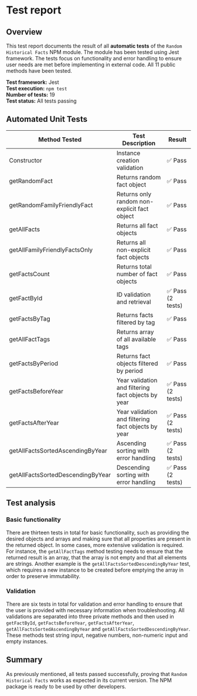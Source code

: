 # Test report

## Overview

This test report documents the result of all **automatic tests** of the `Random Historical Facts` NPM module. The module has been tested using Jest framework. The tests focus on functionality and error handling to ensure user needs are met before implementing in external code. All 11 public methods have been tested.

**Test framework:** Jest<br>
**Test execution:** `npm test`<br>
**Number of tests:** 19<br>
**Test status:** All tests passing<br>

## Automated Unit Tests

| Method Tested | Test Description | Result |
|--------------|------------------|---------|
| Constructor | Instance creation validation | ✅ Pass |
| getRandomFact | Returns random fact object | ✅ Pass |
| getRandomFamilyFriendlyFact | Returns only random non-explicit fact object | ✅ Pass |
| getAllFacts | Returns all fact objects | ✅ Pass |
| getAllFamilyFriendlyFactsOnly | Returns all non-explicit fact objects | ✅ Pass |
| getFactsCount | Returns total number of fact objects | ✅ Pass |
| getFactById | ID validation and retrieval | ✅ Pass (2 tests) |
| getFactsByTag | Returns facts filtered by tag | ✅ Pass |
| getAllFactTags | Returns array of all available tags | ✅ Pass |
| getFactsByPeriod | Returns fact objects filtered by period | ✅ Pass |
| getFactsBeforeYear | Year validation and filtering fact objects by year | ✅ Pass (2 tests) |
| getFactsAfterYear | Year validation and filtering fact objects by year | ✅ Pass (2 tests) |
| getAllFactsSortedAscendingByYear | Ascending sorting with error handling | ✅ Pass (2 tests) |
| getAllFactsSortedDescendingByYear | Descending sorting with error handling | ✅ Pass (2 tests) |

## Test analysis

### Basic functionality
There are thirteen tests in total for basic functionality, such as providing the desired objects and arrays and making sure that all properties are present in the returned object. In some cases, more extensive validation is required. For instance, the `getAllFactTags` method testing needs to ensure that the returned result is an array, that the array is not empty and that all elements are strings. Another example is the `getAllFactsSortedDescendingByYear` test, which requires a new instance to be created before emptying the array in order to preserve immutability.

### Validation
There are six tests in total for validation and error handling to ensure that the user is provided with necessary information when troubleshooting. All validations are separated into three private methods and then used in `getFactById`, `getFactsBeforeYear`, `getFactsAfterYear`, `getAllFactsSortedAscendingByYear` and `getAllFactsSortedDescendingByYear`. These methods test string input, negative numbers, non-numeric input and empty instances.

## Summary
As previously mentioned, all tests passed successfully, proving that `Random Historical Facts` works as expected in its current version. The NPM package is ready to be used by other developers.